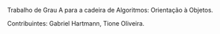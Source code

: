 Trabalho de Grau A para a cadeira de Algoritmos: Orientação à Objetos.

Contribuintes: Gabriel Hartmann, Tione Oliveira.
